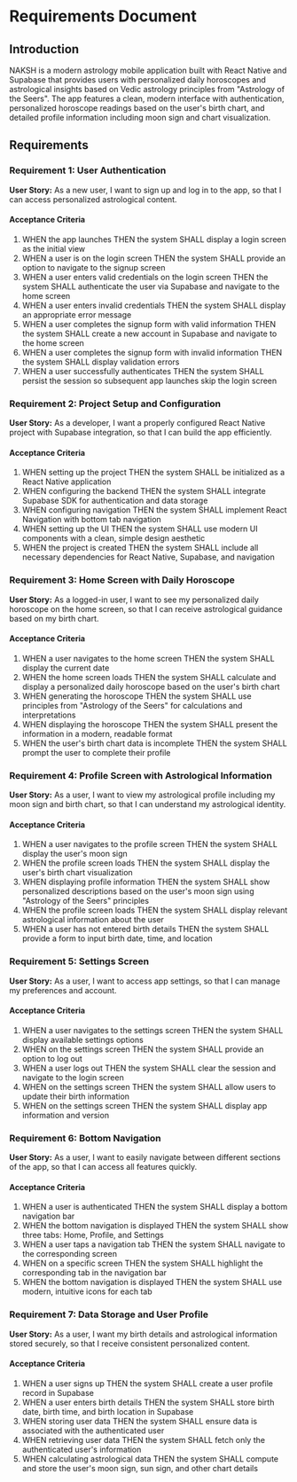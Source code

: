 # Requirements Document

## Introduction

NAKSH is a modern astrology mobile application built with React Native and Supabase that provides users with personalized daily horoscopes and astrological insights based on Vedic astrology principles from "Astrology of the Seers". The app features a clean, modern interface with authentication, personalized horoscope readings based on the user's birth chart, and detailed profile information including moon sign and chart visualization.

## Requirements

### Requirement 1: User Authentication

**User Story:** As a new user, I want to sign up and log in to the app, so that I can access personalized astrological content.

#### Acceptance Criteria

1. WHEN the app launches THEN the system SHALL display a login screen as the initial view
2. WHEN a user is on the login screen THEN the system SHALL provide an option to navigate to the signup screen
3. WHEN a user enters valid credentials on the login screen THEN the system SHALL authenticate the user via Supabase and navigate to the home screen
4. WHEN a user enters invalid credentials THEN the system SHALL display an appropriate error message
5. WHEN a user completes the signup form with valid information THEN the system SHALL create a new account in Supabase and navigate to the home screen
6. WHEN a user completes the signup form with invalid information THEN the system SHALL display validation errors
7. WHEN a user successfully authenticates THEN the system SHALL persist the session so subsequent app launches skip the login screen

### Requirement 2: Project Setup and Configuration

**User Story:** As a developer, I want a properly configured React Native project with Supabase integration, so that I can build the app efficiently.

#### Acceptance Criteria

1. WHEN setting up the project THEN the system SHALL be initialized as a React Native application
2. WHEN configuring the backend THEN the system SHALL integrate Supabase SDK for authentication and data storage
3. WHEN configuring navigation THEN the system SHALL implement React Navigation with bottom tab navigation
4. WHEN setting up the UI THEN the system SHALL use modern UI components with a clean, simple design aesthetic
5. WHEN the project is created THEN the system SHALL include all necessary dependencies for React Native, Supabase, and navigation

### Requirement 3: Home Screen with Daily Horoscope

**User Story:** As a logged-in user, I want to see my personalized daily horoscope on the home screen, so that I can receive astrological guidance based on my birth chart.

#### Acceptance Criteria

1. WHEN a user navigates to the home screen THEN the system SHALL display the current date
2. WHEN the home screen loads THEN the system SHALL calculate and display a personalized daily horoscope based on the user's birth chart
3. WHEN generating the horoscope THEN the system SHALL use principles from "Astrology of the Seers" for calculations and interpretations
4. WHEN displaying the horoscope THEN the system SHALL present the information in a modern, readable format
5. WHEN the user's birth chart data is incomplete THEN the system SHALL prompt the user to complete their profile

### Requirement 4: Profile Screen with Astrological Information

**User Story:** As a user, I want to view my astrological profile including my moon sign and birth chart, so that I can understand my astrological identity.

#### Acceptance Criteria

1. WHEN a user navigates to the profile screen THEN the system SHALL display the user's moon sign
2. WHEN the profile screen loads THEN the system SHALL display the user's birth chart visualization
3. WHEN displaying profile information THEN the system SHALL show personalized descriptions based on the user's moon sign using "Astrology of the Seers" principles
4. WHEN the profile screen loads THEN the system SHALL display relevant astrological information about the user
5. WHEN a user has not entered birth details THEN the system SHALL provide a form to input birth date, time, and location

### Requirement 5: Settings Screen

**User Story:** As a user, I want to access app settings, so that I can manage my preferences and account.

#### Acceptance Criteria

1. WHEN a user navigates to the settings screen THEN the system SHALL display available settings options
2. WHEN on the settings screen THEN the system SHALL provide an option to log out
3. WHEN a user logs out THEN the system SHALL clear the session and navigate to the login screen
4. WHEN on the settings screen THEN the system SHALL allow users to update their birth information
5. WHEN on the settings screen THEN the system SHALL display app information and version

### Requirement 6: Bottom Navigation

**User Story:** As a user, I want to easily navigate between different sections of the app, so that I can access all features quickly.

#### Acceptance Criteria

1. WHEN a user is authenticated THEN the system SHALL display a bottom navigation bar
2. WHEN the bottom navigation is displayed THEN the system SHALL show three tabs: Home, Profile, and Settings
3. WHEN a user taps a navigation tab THEN the system SHALL navigate to the corresponding screen
4. WHEN on a specific screen THEN the system SHALL highlight the corresponding tab in the navigation bar
5. WHEN the bottom navigation is displayed THEN the system SHALL use modern, intuitive icons for each tab

### Requirement 7: Data Storage and User Profile

**User Story:** As a user, I want my birth details and astrological information stored securely, so that I receive consistent personalized content.

#### Acceptance Criteria

1. WHEN a user signs up THEN the system SHALL create a user profile record in Supabase
2. WHEN a user enters birth details THEN the system SHALL store birth date, birth time, and birth location in Supabase
3. WHEN storing user data THEN the system SHALL ensure data is associated with the authenticated user
4. WHEN retrieving user data THEN the system SHALL fetch only the authenticated user's information
5. WHEN calculating astrological data THEN the system SHALL compute and store the user's moon sign, sun sign, and other chart details
